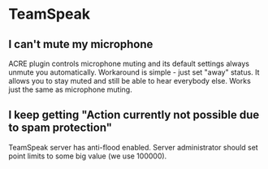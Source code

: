 # TeamSpeak

## I can't mute my microphone

ACRE plugin controls microphone muting and its default settings always unmute you automatically. Workaround is simple - just set "away" status. It allows you to stay muted and still be able to hear everybody else. Works just the same as microphone muting.

## I keep getting "Action currently not possible due to spam protection"

TeamSpeak server has anti-flood enabled. Server administrator should set point limits to some big value (we use 100000).
